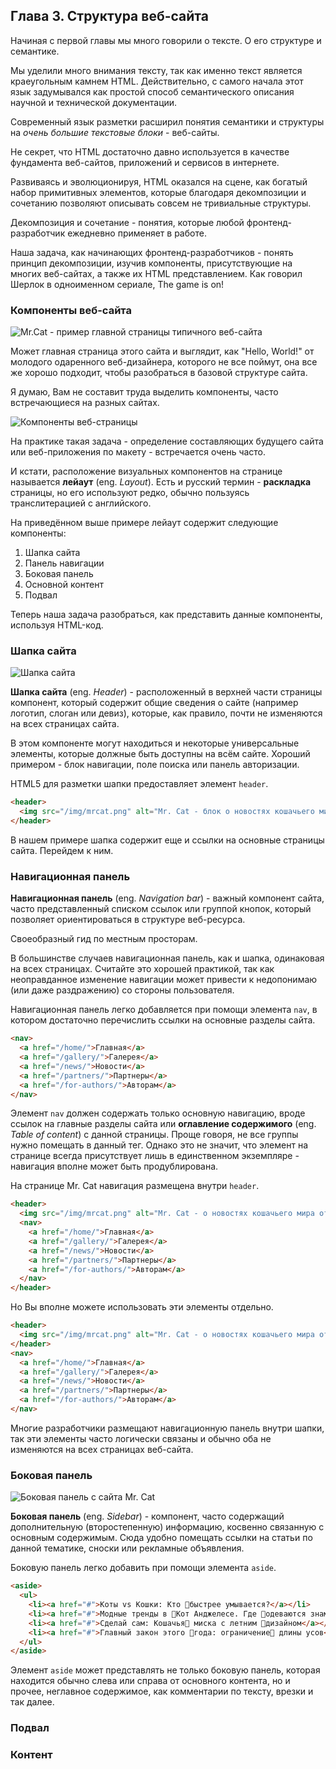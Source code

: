 ## Глава 3. Структура веб-сайта

Начиная с первой главы мы много говорили о тексте. О его структуре и семантике.

Мы уделили много внимания тексту, так как именно текст является краеугольным камнем HTML. Действительно, с самого начала этот язык задумывался как простой способ семантического описания научной и технической документации.

Современный язык разметки расширил понятия семантики и структуры на _очень большие текстовые блоки_ - веб-сайты.

Не секрет, что HTML достаточно давно используется в качестве фундамента веб-сайтов, приложений и сервисов в интернете.

Развиваясь и эволюционируя, HTML оказался на сцене, как богатый набор примитивных элементов, которые благодаря декомпозиции и сочетанию позволяют описывать совсем не тривиальные структуры.

Декомпозиция и сочетание - понятия, которые любой фронтенд-разработчик ежедневно применяет в работе.

Наша задача, как начинающих фронтенд-разработчиков - понять принцип декомпозиции, изучив компоненты, присутствующие на многих веб-сайтах, а также их HTML представлением. Как говорил Шерлок в одноименном сериале, The game is on!

<!--
Обращали ли Вы ранее внимание, что многие веб-сайты имеют схожую структуру. На многих ресурсах не сложно выделить общие части, которые встречаются повсеместно. Именно в этом и заключается наша задача - определить основные компоненты веб-сайта.
-->

### Компоненты веб-сайта

![Mr.Cat - пример главной страницы типичного веб-сайта](../resources/chapter3/Example.png)

Может главная страница этого сайта и выглядит, как "Hello, World!" от молодого одаренного веб-дизайнера, которого не все поймут, она все же хорошо подходит, чтобы разобраться в базовой структуре сайта.

Я думаю, Вам не составит труда выделить компоненты, часто встречающиеся на разных сайтах.

![Компоненты веб-страницы](../resources/chapter3/Example-Layout.png)

На практике такая задача - определение составляющих будущего сайта или веб-приложения по макету - встречается очень часто.

И кстати, расположение визуальных компонентов на странице называется __лейаут__ (eng. _Layout_). Есть и русский термин - __раскладка__ страницы, но его используют редко, обычно пользуясь транслитерацией с английского.

На приведённом выше примере лейаут содержит следующие компоненты:
1. Шапка сайта
2. Панель навигации
3. Боковая панель
4. Основной контент
5. Подвал

Теперь наша задача разобраться, как представить данные компоненты, используя HTML-код.


### Шапка сайта

![Шапка сайта](../resources/chapter3/Example-Header.png)

__Шапка сайта__ (eng. _Header_) - расположенный в верхней части страницы компонент, который содержит общие сведения о сайте (например логотип, слоган или девиз), которые, как правило, почти не изменяются на всех страницах сайта.

В этом компоненте могут находиться и некоторые универсальные элементы, которые должные быть доступны на всём сайте. Хороший примером - блок навигации, поле поиска или панель авторизации.

HTML5 для разметки шапки предоставляет элемент `header`.

```html
<header>
  <img src="/img/mrcat.png" alt="Mr. Cat - блок о новостях кошачьего мира">
</header>
```

В нашем примере шапка содержит еще и ссылки на основные страницы сайта. Перейдем к ним.

### Навигационная панель

__Навигационная панель__ (eng. _Navigation bar_) - важный компонент сайта, часто представленный списком ссылок или группой кнопок, который позволяет ориентироваться в структуре веб-ресурса.

Своеобразный гид по местным просторам.

В большинстве случаев навигационная панель, как и шапка, одинаковая на всех страницах. Считайте это хорошей практикой, так как неоправданное изменение навигации может привести к недопонимаю (или даже раздражению) со стороны пользователя.

Навигационная панель легко добавляется при помощи элемента `nav`, в котором достаточно перечислить ссылки на основные разделы сайта.

```html
<nav>
  <a href="/home/">Главная</a>
  <a href="/gallery/">Галерея</a>
  <a href="/news/">Новости</a>
  <a href="/partners/">Партнеры</a>
  <a href="/for-authors/">Авторам</a>
</nav>
```

Элемент `nav` должен содержать только основную навигацию, вроде ссылок на главные разделы сайта или __оглавление содержимого__ (eng. _Table of content_) с данной страницы. Проще говоря, не все группы нужно помещать в данный тег. Однако это не значит, что элемент на странице всегда присутствует лишь в единственном экземпляре - навигация вполне может быть продублирована.

На странице Mr. Cat навигация размещена внутри `header`.

```html
<header>
  <img src="/img/mrcat.png" alt="Mr. Cat - о новостях кошачьего мира от Шикарных усов">
  <nav>
    <a href="/home/">Главная</a>
    <a href="/gallery/">Галерея</a>
    <a href="/news/">Новости</a>
    <a href="/partners/">Партнеры</a>
    <a href="/for-authors/">Авторам</a>
  </nav>
</header>
```

Но Вы вполне можете использовать эти элементы отдельно.

```html
<header>
  <img src="/img/mrcat.png" alt="Mr. Cat - о новостях кошачьего мира от Шикарных усов">
</header>
<nav>
  <a href="/home/">Главная</a>
  <a href="/gallery/">Галерея</a>
  <a href="/news/">Новости</a>
  <a href="/partners/">Партнеры</a>
  <a href="/for-authors/">Авторам</a>
</nav>
```

Многие разработчики размещают навигационную панель внутри шапки, так эти элементы часто логически связаны и обычно оба не изменяются на всех страницах веб-сайта.


### Боковая панель

![Боковая панель с сайта Mr. Cat](../resources/chapter3/Example-Sidebaer.png)

__Боковая панель__ (eng. _Sidebar_) - компонент, часто содержащий дополнительную (второстепенную) информацию, косвенно связанную с основным содержимым. Сюда удобно помещать ссылки на статьи по данной тематике, сноски или рекламные объявления.

Боковую панель легко добавить при помощи элемента `aside`.

```html
<aside>
  <ul>
    <li><a href="#">Коты vs Кошки: Кто быстрее умывается?</a></li>
    <li><a href="#">Модные тренды в Кот Анджелесе. Где одеваются знаменитые Мягкие Лапки?</a></li>
    <li><a href="#">Сделай сам: Кошачья миска с летним дизайном</a></li>
    <li><a href="#">Главный закон этого года: ограничение длины усов</a></li>
  </ul>
</aside>
```

Элемент `aside` может представлять не только боковую панель, которая находится обычно слева или справа от основного контента, но и прочее, неглавное содержимое, как комментарии по тексту, врезки и так далее.


### Подвал


### Контент
